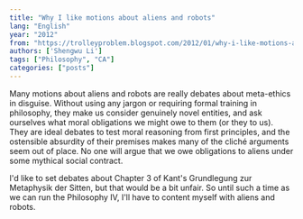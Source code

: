 ```yaml
---
title: "Why I like motions about aliens and robots"
lang: "English"
year: "2012"
from: "https://trolleyproblem.blogspot.com/2012/01/why-i-like-motions-about-aliens-and.html"
authors: ['Shengwu Li']
tags: ["Philosophy", "CA"]
categories: ["posts"]
---
```


Many motions about aliens and robots are really debates about meta-ethics in disguise.  Without using any jargon or requiring formal training in philosophy, they make us consider genuinely novel entities, and ask ourselves what moral obligations we might owe to them (or they to us).  They are ideal debates to test moral reasoning from first principles, and the ostensible absurdity of their premises makes many of the cliché arguments seem out of place.  No one will argue that we owe obligations to aliens under some mythical social contract.

I'd like to set debates about Chapter 3 of Kant's Grundlegung zur Metaphysik der Sitten, but that would be a bit unfair.  So until such a time as we can run the Philosophy IV, I'll have to content myself with aliens and robots. 

